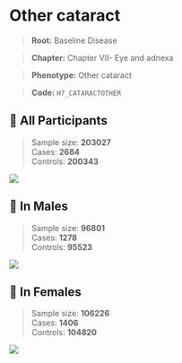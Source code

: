 # Other cataract

> **Root:** Baseline Disease  

> **Chapter:** Chapter VII- Eye and adnexa  

> **Phenotype:** Other cataract  

> **Code:** `H7_CATARACTOTHER`

## 🧪 All Participants  
> Sample size: **203027**  
> Cases: **2684**  
> Controls: **200343**
<img src="/Disease/Figures/ALL/Baseline/H7_CATARACTOTHER.png"/>
<CsvTable src="/public/Disease/Data/ALL/Baseline/LG_H7_CATARACTOTHER.csv" label="🔍 View full results" />

## 👨 In Males  
> Sample size: **96801**  
> Cases: **1278**  
> Controls: **95523**
<img src="/Disease/Figures/Male/Baseline/H7_CATARACTOTHER.png"/>
<CsvTable src="/public/Disease/Data/Male/Baseline/LG_H7_CATARACTOTHER.csv" label="🔍 View full results" />

## 👩 In Females  
> Sample size: **106226**  
> Cases: **1406**  
> Controls: **104820**
<img src="/Disease/Figures/Female/Baseline/H7_CATARACTOTHER.png"/>
<CsvTable src="/public/Disease/Data/Female/Baseline/LG_H7_CATARACTOTHER.csv" label="🔍 View full results" />
